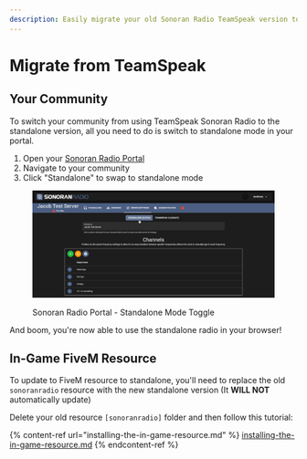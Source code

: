 ```yaml
---
description: Easily migrate your old Sonoran Radio TeamSpeak version to standalone!
---
```


# Migrate from TeamSpeak

## Your Community

To switch your community from using TeamSpeak Sonoran Radio to the standalone version, all you need to do is switch to standalone mode in your portal.

1. Open your [Sonoran Radio Portal](https://sonoranradio.com)
2. Navigate to your community
3. Click "Standalone" to swap to standalone mode

<figure><img src="../../.gitbook/assets/chrome_OpISMXxGMU.png" alt=""><figcaption><p>Sonoran Radio Portal - Standalone Mode Toggle</p></figcaption></figure>

And boom, you're now able to use the standalone radio in your browser!

## In-Game FiveM Resource

To update to FiveM resource to standalone, you'll need to replace the old `sonoranradio` resource with the new standalone version (It **WILL NOT** automatically update)

Delete your old resource `[sonoranradio]` folder and then follow this tutorial:

{% content-ref url="installing-the-in-game-resource.md" %}
[installing-the-in-game-resource.md](installing-the-in-game-resource.md)
{% endcontent-ref %}

